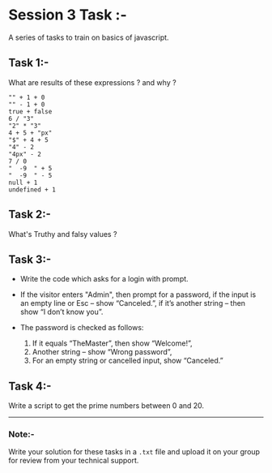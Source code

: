 # Session 3 Task :-
A series of tasks to train on basics of javascript.

## Task 1:-
What are results of these expressions ? and why ? 

    "" + 1 + 0
    "" - 1 + 0
    true + false
    6 / "3"
    "2" * "3"
    4 + 5 + "px"
    "$" + 4 + 5
    "4" - 2
    "4px" - 2
    7 / 0
    "  -9  " + 5
    "  -9  " - 5
    null + 1
    undefined + 1

## Task 2:-
What's Truthy and falsy values ?

## Task 3:-
- Write the code which asks for a login with prompt.
- If the visitor enters "Admin", then prompt for a password, if the input is an empty line or Esc – show  “Canceled.”, if it’s another string – then show “I don’t know you”.
- The password is checked as follows:

   1. If it equals “TheMaster”, then show “Welcome!”,
   1. Another string – show “Wrong password”,
   1. For an empty string or cancelled input, show “Canceled.”

## Task 4:-
Write a script to get the prime numbers between 0 and 20.

---

### Note:-
Write your solution for these tasks in a `.txt` file and upload it on your group for review from your technical support.
